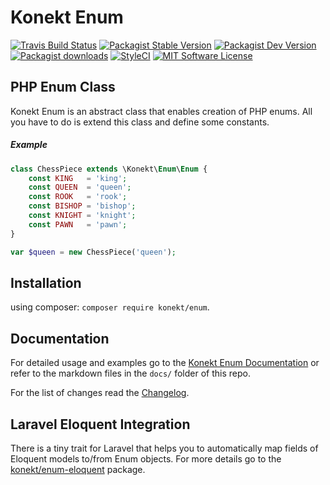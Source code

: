 # Konekt Enum

[![Travis Build Status](https://img.shields.io/travis/artkonekt/enum.svg?style=flat-square)](https://travis-ci.org/artkonekt/enum)
[![Packagist Stable Version](https://img.shields.io/packagist/v/konekt/enum.svg?style=flat-square&label=stable)](https://packagist.org/packages/konekt/enum)
[![Packagist Dev Version](https://img.shields.io/packagist/vpre/konekt/enum.svg?style=flat-square&label=dev)](https://packagist.org/packages/konekt/enum)
[![Packagist downloads](https://img.shields.io/packagist/dt/konekt/enum.svg?style=flat-square)](https://packagist.org/packages/konekt/enum)
[![StyleCI](https://styleci.io/repos/60036504/shield?branch=master)](https://styleci.io/repos/60036504)
[![MIT Software License](https://img.shields.io/badge/license-MIT-blue.svg?style=flat-square)](LICENSE.md)

## PHP Enum Class

Konekt Enum is an abstract class that enables creation of PHP enums.
All you have to do is extend this class and define some constants.

##### Example

```php
class ChessPiece extends \Konekt\Enum\Enum {
    const KING   = 'king';
    const QUEEN  = 'queen';
    const ROOK   = 'rook';
    const BISHOP = 'bishop';
    const KNIGHT = 'knight';
    const PAWN   = 'pawn';
}

var $queen = new ChessPiece('queen');
```

## Installation

using composer: `composer require konekt/enum`.

## Documentation

For detailed usage and examples go to the [Konekt Enum Documentation](https://artkonekt.github.io/enum) or refer to the markdown files in the `docs/` folder of this repo.

For the list of changes read the [Changelog](Changelog.md).

## Laravel Eloquent Integration

There is a tiny trait for Laravel that helps you to automatically map fields of Eloquent models to/from Enum objects. For more details go to the [konekt/enum-eloquent](https://github.com/artkonekt/enum-eloquent) package.

